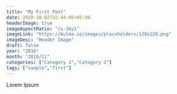 ```yaml
---
title: "My First Post"
date: 2020-10-02T22:44:06+05:30
headerImage: true
imageAspectRatio: "is-3by1"
imageLink: "https://bulma.io/images/placeholders/128x128.png"
imageDesc: "Header Image"
draft: false
year: "2016"
month: "2016/11"
categories: ["Category 1","Category 2"]
tags: ["sample","first"]
---
```

Lorem Ipsum